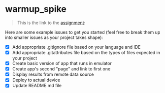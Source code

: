 # warmup_spike

> This is the link to the [assignment](https://courses.cs.duke.edu/compsci408/current/assign/warmup.php):

Here are some example issues to get you started (feel free to break them up into smaller issues as your project takes shape):
- [X] Add appropriate .gitignore file based on your language and IDE
- [X] Add appropriate .gitattributes file based on the types of files expected in your project
- [X] Create basic version of app that runs in emulator
- [X] Create app's second "page" and link to first one
- [X] Display results from remote data source
- [X] Deploy to actual device
- [X] Update README.md file
